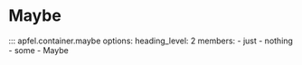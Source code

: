 # Maybe

::: apfel.container.maybe
    options:
        heading_level: 2
        members:
          - just
          - nothing
          - some
          - Maybe
